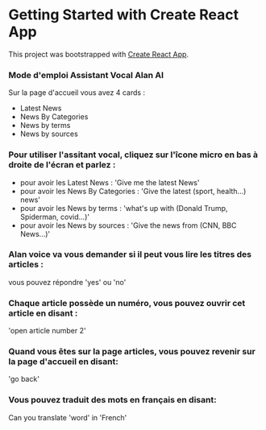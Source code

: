 # Getting Started with Create React App

This project was bootstrapped with [Create React App](https://github.com/facebook/create-react-app).

### Mode d'emploi Assistant Vocal Alan AI
Sur la page d'accueil vous avez 4 cards : 
- Latest News
- News By Categories
- News by terms
- News by sources

### Pour utiliser l'assitant vocal, cliquez sur l'îcone micro en bas à droite de l'écran et parlez :

- pour avoir les Latest News : 'Give me the latest News' 
- pour avoir les News By Categories : 'Give the latest (sport, health...) news'
- pour avoir les News by terms : 'what's up with (Donald Trump, Spiderman, covid...)'
- pour avoir les News by sources : 'Give the news from (CNN, BBC News...)'

### Alan voice va vous demander si il peut vous lire les titres des articles :
vous pouvez répondre 'yes' ou 'no' 

### Chaque article possède un numéro, vous pouvez ouvrir cet article en disant :
'open article number 2'

### Quand vous êtes sur la page articles, vous pouvez revenir sur la page d'accueil en disant:
'go back'

### Vous pouvez traduit des mots en français en disant:
Can you translate 'word' in 'French'
